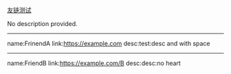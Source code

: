 [友链测试](https://github.com/bxb100/issueblog-test/issues/1)

No description provided.

---

name:FrinendA
link:https://example.com
desc:test:desc and with space

---

name:FriendB
link:https://example.com/B
desc:desc\:no heart